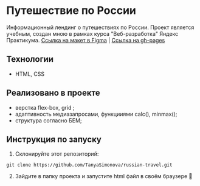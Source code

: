 # Путешествие по России
Информационный лендинг о путешествиях по России.
Проект является учебным, создан мною в рамках курса "Веб-разработка" Яндекс Практикума.
[Ссылка на макет в Figma](https://www.figma.com/file/5S2WSbEFL6awjVWJ0NWL8Q/Sprint-3_-Russia-_-desktop-%2B-mobile?type=design&node-id=62863-634&mode=design&t=I30cinQ7jWjF4x6b-0) | [Ссылка на gh-pages](https://tanyasimonova.github.io/russian-travel/)


## Технологии

* HTML, CSS

## Реализовано в проекте

* верстка flex-box, grid ;
* адаптивность медиазапросами, функцииями calc(), minmax();
* структура согласно БЕМ;

## Инструкция по запуску
1. Склонируйте этот репозиторий:

``
git clone https://github.com/TanyaSimonova/russian-travel.git
``

2. Зайдите в папку проекта и запустите html файл в своём браузере :yellow_heart:
